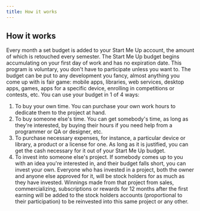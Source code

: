 ```yaml
---
title: How it works
---
```

## How it works
Every month a set budget is added to your Start Me Up account, the amount of which is retouched every semester. The Start Me Up budget begins accumulating on your first day of work and has no expiration date. This program is voluntary, you don't have to participate unless you want to.
The budget can be put to any development you fancy, almost anything you come up with is fair game: mobile apps, libraries, web services, desktop apps, games, apps for a specific device, enrolling in competitions or contests, etc.
You can use your budget in 1 of 4 ways:
1. To buy your own time. You can purchase your own work hours to dedicate them to the project at hand.
2. To buy someone else's time. You can get somebody's time, as long as they're interested, by buying their hours if you need help from a programmer or QA or designer, etc.
3. To purchase necessary expenses, for instance, a particular device or library, a product or a license for one. As long as it is justified, you can get the cash necessary for it out of your Start Me Up budget.
4. To invest into someone else's project. If somebody comes up to you with an idea you're interested in, and their budget falls short, you can invest your own.
Everyone who has invested in a project, both the owner and anyone else approved for it, will be stock holders for as much as they have invested. Winnings made from that project from sales, commercializing, subscriptions or rewards for 12 months after the first earning will be added to the stock holders accounts (proportional to their participation) to be reinvested into this same project or any other.
